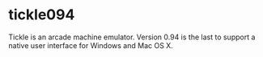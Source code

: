 # tickle094
Tickle is an arcade machine emulator. Version 0.94 is the last to support a native user interface for Windows and Mac OS X.
